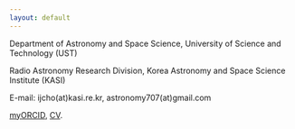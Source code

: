 ```yaml
---
layout: default
---
```


<!--
**Under construction.** Please visit [myORCID](https://orcid.org/0000-0001-6083-7521). 
[myGithub](https://github.com/iljecho). 
-->

Department of Astronomy and Space Science, 
University of Science and Technology (UST) 

Radio Astronomy Research Division, 
Korea Astronomy and Space Science Institute (KASI) 

E-mail: ijcho(at)kasi.re.kr, astronomy707(at)gmail.com 

[myORCID](https://orcid.org/0000-0001-6083-7521), 
[CV](https://drive.google.com/open?id=1jLSmKw7rUa0xpJYxITZpBwRM2NgGhe2O). 


<!--
You can use HTML elements in Markdown, such as the comment element, and they won't be affected by a markdown parser. However, if you create an HTML element in your markdown file, you cannot use markdown syntax within that element's contents.
-->
